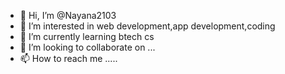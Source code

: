 - 👋 Hi, I’m @Nayana2103
- 👀 I’m interested in web development,app development,coding
- 🌱 I’m currently learning btech cs
- 💞️ I’m looking to collaborate on ...
- 📫 How to reach me .....

<!---
Nayana2103/Nayana2103 is a ✨ special ✨ repository because its `README.md` (this file) appears on your GitHub profile.
You can click the Preview link to take a look at your changes.
--->
